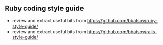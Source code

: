 Ruby coding style guide
-----------------------

* review and extract useful bits from https://github.com/bbatsov/ruby-style-guide/
* review and extract useful bits from https://github.com/bbatsov/rails-style-guide/
